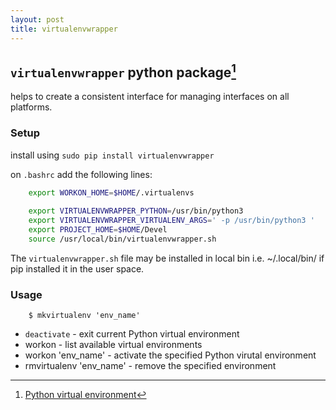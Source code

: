 ```yaml
---
layout: post
title: virtualenvwrapper
---
```


## `virtualenvwrapper` python package[^1]

[^1]: [Python virtual environment](https://developer.mozilla.org/en-US/docs/Learn/Server-side/Django/development_environment)

helps to create a consistent interface for managing interfaces on all platforms.

### Setup 

install using `sudo pip install virtualenvwrapper`

on `.bashrc` add the following lines:
```bash
    export WORKON_HOME=$HOME/.virtualenvs
    
    export VIRTUALENVWRAPPER_PYTHON=/usr/bin/python3
    export VIRTUALENVWRAPPER_VIRTUALENV_ARGS=' -p /usr/bin/python3 '
    export PROJECT_HOME=$HOME/Devel
    source /usr/local/bin/virtualenvwrapper.sh
```
The `virtualenvwrapper.sh` file may be installed in local bin i.e. ~/.local/bin/
if pip installed it in the user space.

### Usage

```shell
    $ mkvirtualenv 'env_name'
```

- `deactivate` - exit current Python virtual environment
- workon - list available virtual environments
- workon 'env_name' - activate the specified Python virutal environment
- rmvirtualenv 'env_name' - remove the specified environment

